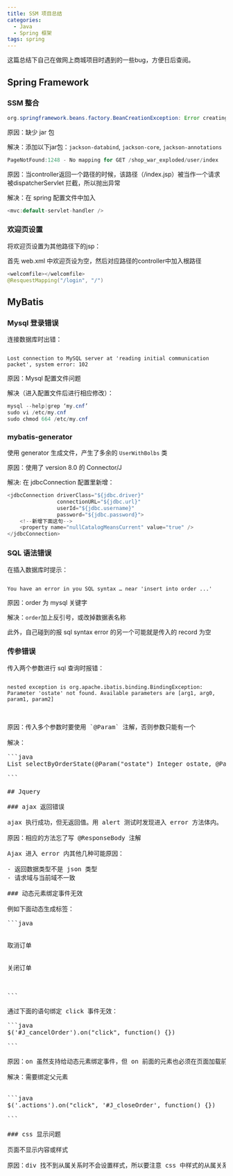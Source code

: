 ```yaml
---
title: SSM 项目总结
categories: 
  - Java
  - Spring 框架
tags: spring
---
```



这篇总结下自己在做网上商城项目时遇到的一些bug，方便日后查阅。 
 
## Spring Framework 

### SSM 整合 

```java
org.springframework.beans.factory.BeanCreationException: Error creating bean with name “org.springframework.web.servlet.mvc.method.annotation.RequestMappingHandlerAdapter” 

```

原因：缺少 jar 包 

解决：添加以下jar包：`jackson-databind`, `jackson-core`, `jackson-annotations` 
 
```java
PageNotFound:1248 - No mapping for GET /shop_war_exploded/user/index 

```

原因：当controller返回一个路径的时候，该路径（/index.jsp）被当作一个请求被dispatcherServlet 拦截，所以抛出异常 

解决：在 spring 配置文件中加入 

```java
<mvc:default-servlet-handler /> 

```

### 欢迎页设置 

将欢迎页设置为其他路径下的jsp：
 
首先 web.xml 中欢迎页设为空，然后对应路径的controller中加入根路径 

```java
<welcomfile></welcomfile> 
@ResquestMapping("/login", "/") 

```
 
## MyBatis
 
### Mysql 登录错误 

连接数据库时出错：

<pre><code>
Lost connection to MySQL server at 'reading initial communication packet', system error: 102
</code></pre>
 

原因：Mysql 配置文件问题
 
解决（进入配置文件后进行相应修改）： 

```java
mysql --help|grep ‘my.cnf’
sudo vi /etc/my.cnf 
sudo chmod 664 /etc/my.cnf 

```


### mybatis-generator 

使用 generator 生成文件，产生了多余的 `UserWithBolbs` 类 

原因：使用了 version 8.0 的 Connector/J 

解决: 在 jdbcConnection 配置里新增：

```java
<jdbcConnection driverClass="${jdbc.driver}"
                connectionURL="${jdbc.url}"
                userId="${jdbc.username}"
                password="${jdbc.password}">
    <!--新增下面这句-->
    <property name="nullCatalogMeansCurrent" value="true" />
</jdbcConnection>

``` 


### SQL 语法错误 

在插入数据库时提示： 

<pre><code>
You have an error in you SQL syntax … near 'insert into order ...' 
</code></pre>

 
原因：order 为 mysql 关键字 

解决：`order`加上反引号，或改掉数据表名称 

此外，自己碰到的报 sql syntax error 的另一个可能就是传入的 record 为空 


### 传参错误 

传入两个参数进行 sql 查询时报错： 

<pre><code>
nested exception is org.apache.ibatis.binding.BindingException: Parameter 'ostate' not found. Available parameters are [arg1, arg0, param1, param2] 
</code><pre>


原因：传入多个参数时要使用 `@Param` 注解，否则参数只能有一个 

解决： 

```java
List<OrderVO> selectByOrderState(@Param("ostate") Integer ostate, @Param("uid") Integer uid); 

```

## Jquery 

### ajax 返回错误
 
ajax 执行成功，但无返回值。用 alert 测试时发现进入 error 方法体内。 

原因：相应的方法忘了写 @ResponseBody 注解 

Ajax 进入 error 内其他几种可能原因： 

- 返回数据类型不是 json 类型 
- 请求域与当前域不一致 

### 动态元素绑定事件无效 

例如下面动态生成标签： 

```java
<div class="actions"> 
<c:if test="${orderVO.ostate eq 1}"> 
<a id="J_cancelOrder" name="J_cancelOrder" class="btn btn-small btn-line-gray" title="取消订单" data-order-id="${orderVO.oid}" >取消订单</a> 
</c:if> 
<c:if test="${orderVO.ostate eq 3}"> 
<a id="J_closeOrder" name="J_closeOrder" class="btn btn-small btn-line-gray" title="关闭订单" data-order-id="${orderVO.oid}" >关闭订单</a> 
</c:if> 
</div> 

```
 
通过下面的语句绑定 click 事件无效： 

```java
$('#J_cancelOrder').on("click", function() {}) 

```

原因：on 虽然支持给动态元素绑定事件，但 on 前面的元素也必须在页面加载前就存在于 dom 中，动态的元素或样式可以放在 on 的第二个参数 

解决：需要绑定父元素 


```java
$('.actions').on("click", '#J_closeOrder', function() {}) 

```

### css 显示问题 

页面不显示内容或样式 

原因：div 找不到从属关系时不会设置样式，所以要注意 css 中样式的从属关系和 jsp 中的从属关系是否一致 
